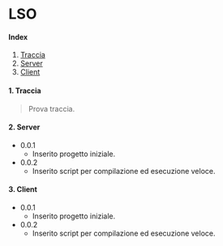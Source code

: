 # LSO

#### Index
1. [Traccia](https://github.com/luco10/LSO/blob/master/README.md#1-traccia)
2. [Server](https://github.com/luco10/LSO/blob/master/README.md#2-server)
3. [Client](https://github.com/luco10/LSO/blob/master/README.md#3-client)


#### 1. Traccia
> Prova traccia.


#### 2. Server
- 0.0.1
  - Inserito progetto iniziale.
- 0.0.2
  - Inserito script per compilazione ed esecuzione veloce.


#### 3. Client
- 0.0.1
  - Inserito progetto iniziale.
- 0.0.2
  - Inserito script per compilazione ed esecuzione veloce.
